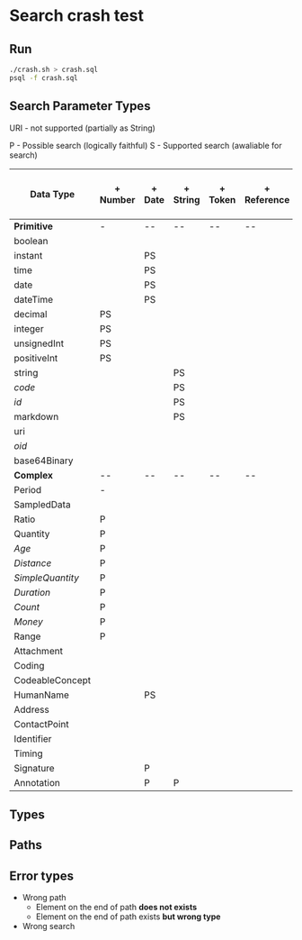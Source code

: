 # Search crash test

## Run

``` bash
./crash.sh > crash.sql
psql -f crash.sql
```


## Search Parameter Types


URI - not supported  (partially as String)

P - Possible search (logically faithful)
S - Supported search (awaliable for search)


| Data Type        | + Number | + Date | + String | + Token | + Reference | - Composite | - Quantity | - URI (same as sting) |
| --               | --       | -      | -        | -       | -           | -           | -          | -     |
| __Primitive__    | -        | --     | --       | --      | --          | --          | --         | --    |
| boolean          |          |        |          |         |             |             |            |       |
| instant          |          | PS     |          |         |             |             |            |       |
| time             |          | PS     |          |         |             |             |            |       |
| date             |          | PS     |          |         |             |             |            |       |
| dateTime         |          | PS     |          |         |             |             |            |       |
| decimal          | PS       |        |          |         |             |             |            |       |
| integer          | PS       |        |          |         |             |             |            |       |
| unsignedInt      | PS       |        |          |         |             |             |            |       |
| positiveInt      | PS       |        |          |         |             |             |            |       |
| string           |          |        | PS       |         |             |             |            |       |
| _code_           |          |        | PS       |         |             |             |            |       |
| _id_             |          |        | PS       |         |             |             |            |       |
| markdown         |          |        | PS       |         |             |             |            |       |
| uri              |          |        |          |         |             |             |            | PS    |
| _oid_            |          |        |          |         |             |             |            | PS    |
| base64Binary     |          |        |          |         |             |             |            | -     |
| __Complex__      | --       | --     | --       | --      | --          | --          | --         | --    |
| Period           | -        |        |          |         |             |             |            |       |
| SampledData      |          |        |          |         |             |             |            |       |
| Ratio            | P        |        |          |         |             |             |            |       |
| Quantity         | P        |        |          |         |             |             |            |       |
| _Age_            | P        |        |          |         |             |             |            |       |
| _Distance_       | P        |        |          |         |             |             |            |       |
| _SimpleQuantity_ | P        |        |          |         |             |             |            |       |
| _Duration_       | P        |        |          |         |             |             |            |       |
| _Count_          | P        |        |          |         |             |             |            |       |
| _Money_          | P        |        |          |         |             |             |            |       |
| Range            | P        |        |          |         |             |             |            |       |
| Attachment       |          |        |          |         |             |             |            |       |
| Coding           |          |        |          |         |             |             |            |       |
| CodeableConcept  |          |        |          |         |             |             |            |       |
| HumanName        |          | PS     |          |         |             |             |            |       |
| Address          |          |        |          |         |             |             |            |       |
| ContactPoint     |          |        |          |         |             |             |            |       |
| Identifier       |          |        |          |         |             |             |            |       |
| Timing           |          |        |          |         |             |             |            |       |
| Signature        |          | P      |          |         |             |             |            |       |
| Annotation       |          | P      | P        |         |             |             |            |       |




## Types


## Paths



## Error types

 * Wrong path
    * Element on the end of path __does not exists__
    * Element on the end of path exists __but wrong type__
 * Wrong search
